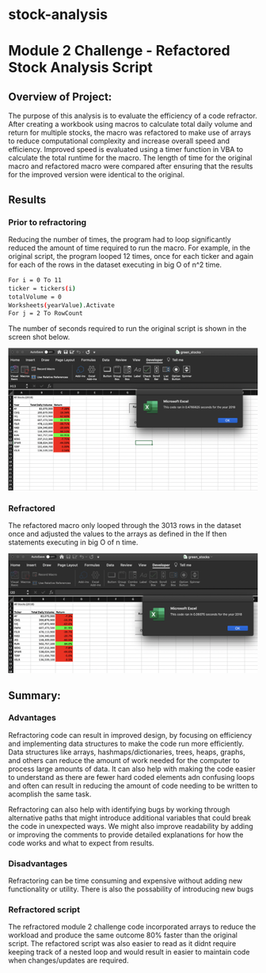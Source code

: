 # stock-analysis
# Module 2 Challenge - Refactored Stock Analysis Script 
## Overview of Project: 
The purpose of this analysis is to evaluate the efficiency of a code refractor. After creating a workbook using macros to calculate total daily volume and return for multiple stocks, the macro was refactored to make use of arrays to reduce computational complexity and increase overall speed and efficiency. Improved speed is evaluated using a timer function in VBA to calculate the total runtime for the macro. The length of time for the original macro and refactored macro were compared after ensuring that the results for the improved version were identical to the original.  
## Results
### Prior to refractoring 
Reducing the number of times, the program had to loop significantly reduced the amount of time required to run the macro. For example, in the original script, the program looped 12 times, once for each ticker and again for each of the rows in the dataset executing in big O of n^2 time. 

```sh
For i = 0 To 11
ticker = tickers(i)
totalVolume = 0
Worksheets(yearValue).Activate
For j = 2 To RowCount
```
The number of seconds required to run the original script is shown in the screen shot below. 

[![Pre_Ref](https://raw.githubusercontent.com/asanchez116/stock-analysis/master/VBA%20challenge/Resources/Pre_refractor.png)](https://raw.githubusercontent.com/asanchez116/stock-analysis/master/VBA%20challenge/Resources/Pre_refractor.png)

### Refractored 
The refactored macro only looped through the 3013 rows in the dataset once and adjusted the values to the arrays as defined in the If then statements executing in big O of n time. 

[![Post_Ref](https://raw.githubusercontent.com/asanchez116/stock-analysis/master/VBA%20challenge/Resources/Post_refractor.png)](https://raw.githubusercontent.com/asanchez116/stock-analysis/master/VBA%20challenge/Resources/Post_refractor.png)
## Summary: 
### Advantages 
Refractoring code can result in improved design, by focusing on efficiency and implementing data structures to make the code run more efficiently. Data structures like arrays, hashmaps/dictionaries, trees, heaps, graphs, and others can reduce the amount of work needed for the computer to process large amounts of data. It can also help with making the code easier to understand as there are fewer hard coded elements adn confusing loops and often can result in reducing the amount of code needing to be written to acomplish the same task.   

Refractoring can also help with identifying bugs by working through alternative paths that might introduce additional variables that could break the code in unexpected ways. We might also improve readability by adding or improving the comments to provide detailed explanations for how the code works and what to expect from results. 

### Disadvantages
Refractoring can be time consuming and expensive without adding new functionality or utility. There is also the possability of introducing new bugs
### Refractored script 
The refractored module 2 challenge code incorporated arrays to reduce the workload and produce the same outcome 80% faster than the original script. The refactored script was also easier to read as it didnt require keeping track of a nested loop and would result in easier to maintain code when changes/updates are required. 



